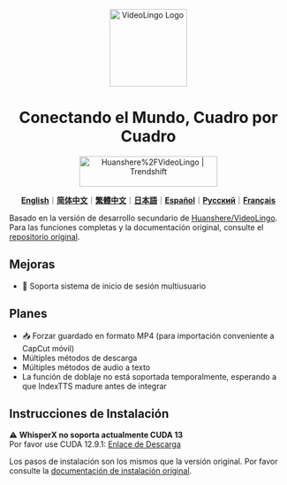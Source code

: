 <div align="center">

<img src="/docs/logo.png" alt="VideoLingo Logo" height="140">

# Conectando el Mundo, Cuadro por Cuadro

<a href="https://trendshift.io/repositories/12200" target="_blank"><img src="https://trendshift.io/api/badge/repositories/12200" alt="Huanshere%2FVideoLingo | Trendshift" style="width: 250px; height: 55px;" width="250" height="55"/></a>

[**English**](/README.md)｜[**简体中文**](/translations/README.zh.md)｜[**繁體中文**](/translations/README.zh-TW.md)｜[**日本語**](/translations/README.ja.md)｜[**Español**](/translations/README.es.md)｜[**Русский**](/translations/README.ru.md)｜[**Français**](/translations/README.fr.md)

</div>

Basado en la versión de desarrollo secundario de [Huanshere/VideoLingo](https://github.com/Huanshere/VideoLingo).  
Para las funciones completas y la documentación original, consulte el [repositorio original](https://github.com/Huanshere/VideoLingo).

## Mejoras
- 👥 Soporta sistema de inicio de sesión multiusuario

## Planes
- 📥 Forzar guardado en formato MP4 (para importación conveniente a CapCut móvil)
- Múltiples métodos de descarga  
- Múltiples métodos de audio a texto  
- La función de doblaje no está soportada temporalmente, esperando a que IndexTTS madure antes de integrar  

## Instrucciones de Instalación
⚠️ **WhisperX no soporta actualmente CUDA 13**  
Por favor use CUDA 12.9.1: [Enlace de Descarga](https://developer.nvidia.com/cuda-12-9-1-download-archive)  

Los pasos de instalación son los mismos que la versión original. Por favor consulte la [documentación de instalación original](https://github.com/Huanshere/VideoLingo?tab=readme-ov-file#installation).